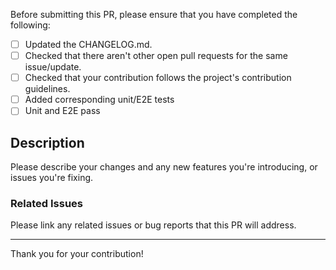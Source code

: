 Before submitting this PR, please ensure that you have completed the following:

- [ ] Updated the CHANGELOG.md.
- [ ] Checked that there aren't other open pull requests for the same issue/update.
- [ ] Checked that your contribution follows the project's contribution guidelines.
- [ ] Added corresponding unit/E2E tests
- [ ] Unit and E2E pass

## Description

Please describe your changes and any new features you're introducing, or issues you're fixing.

### Related Issues

Please link any related issues or bug reports that this PR will address.

---

Thank you for your contribution! 
